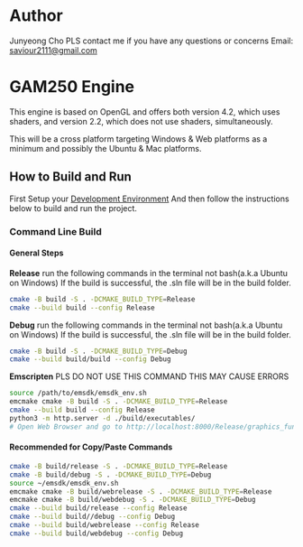 # Author 
 Junyeong Cho
 PLS contact me if you have any questions or concerns
 Email: saviour2111@gmail.com

# GAM250 Engine

This engine is based on OpenGL and offers both version 4.2, which uses shaders, and version 2.2, which does not use shaders, simultaneously.

This will be a cross platform targeting Windows & Web platforms as a minimum and possibly the Ubuntu & Mac platforms.


## How to Build and Run

First Setup your [Development Environment](docs/DevEnvironment.md)
And then follow the instructions below to build and run the project.



### Command Line Build

#### General Steps

**Release**
run the following commands in the terminal not bash(a.k.a Ubuntu on Windows)
If the build is successful, the .sln file will be in the build folder.
```sh
cmake -B build -S . -DCMAKE_BUILD_TYPE=Release
cmake --build build --config Release
```

**Debug**
run the following commands in the terminal not bash(a.k.a Ubuntu on Windows)
If the build is successful, the .sln file will be in the build folder.
```sh
cmake -B build -S . -DCMAKE_BUILD_TYPE=Debug
cmake --build build/build --config Debug
```

**Emscripten**
PLS DO NOT USE THIS COMMAND 
THIS MAY CAUSE ERRORS
```sh
source /path/to/emsdk/emsdk_env.sh
emcmake cmake -B build -S . -DCMAKE_BUILD_TYPE=Release
cmake --build build --config Release
python3 -m http.server -d ./build/executables/
# Open Web Browser and go to http://localhost:8000/Release/graphics_fun.html
```

#### Recommended for Copy/Paste Commands
```sh
cmake -B build/release -S . -DCMAKE_BUILD_TYPE=Release
cmake -B build/debug -S . -DCMAKE_BUILD_TYPE=Debug
source ~/emsdk/emsdk_env.sh
emcmake cmake -B build/webrelease -S . -DCMAKE_BUILD_TYPE=Release
emcmake cmake -B build/webdebug -S . -DCMAKE_BUILD_TYPE=Debug
cmake --build build/release --config Release
cmake --build build//debug --config Debug
cmake --build build/webrelease --config Release
cmake --build build/webdebug --config Debug
```

